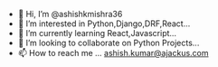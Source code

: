 - 👋 Hi, I’m @ashishkmishra36
- 👀 I’m interested in Python,Django,DRF,React...
- 🌱 I’m currently learning React,Javascript...
- 💞️ I’m looking to collaborate on Python Projects...
- 📫 How to reach me ... ashish.kumar@ajackus.com

<!---
ashishkmishra36/ashishkmishra36 is a ✨ special ✨ repository because its `README.md` (this file) appears on your GitHub profile.
You can click the Preview link to take a look at your changes.
--->
